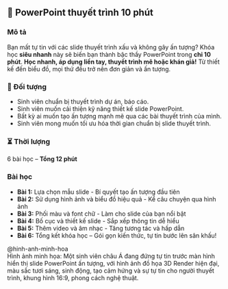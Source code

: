 ## 📌 PowerPoint thuyết trình 10 phút

### Mô tả
Bạn mất tự tin với các slide thuyết trình xấu và không gây ấn tượng? Khóa học **siêu nhanh** này sẽ biến bạn thành bậc thầy PowerPoint trong **chỉ 10 phút**. **Học nhanh, áp dụng liền tay, thuyết trình mê hoặc khán giả!** Từ thiết kế đến biểu đồ, mọi thứ đều trở nên đơn giản và ấn tượng.

### 🎯 Đối tượng
- Sinh viên chuẩn bị thuyết trình dự án, báo cáo.
- Sinh viên muốn cải thiện kỹ năng thiết kế slide PowerPoint.
- Bất kỳ ai muốn tạo ấn tượng mạnh mẽ qua các bài thuyết trình của mình.
- Sinh viên mong muốn tối ưu hóa thời gian chuẩn bị slide thuyết trình.

### ⏳ Thời lượng
6 bài học – **Tổng 12 phút**

### Bài học
- **Bài 1:** Lựa chọn mẫu slide - Bí quyết tạo ấn tượng đầu tiên
- **Bài 2:** Sử dụng hình ảnh và biểu đồ hiệu quả - Kể câu chuyện qua hình ảnh
- **Bài 3:** Phối màu và font chữ - Làm cho slide của bạn nổi bật
- **Bài 4:** Bố cục và thiết kế slide - Sắp xếp thông tin dễ hiểu
- **Bài 5:** Thêm video và âm nhạc - Tăng tương tác và hấp dẫn
- **Bài 6:** Tổng kết khóa học – Gói gọn kiến thức, tự tin bước lên sân khấu!

@hinh-anh-minh-hoa  
Hình ảnh minh họa: Một sinh viên châu Á đang đứng tự tin trước màn hình hiển thị slide PowerPoint ấn tượng, với hình ảnh đồ họa 3D Render hiện đại, màu sắc tươi sáng, sinh động, tạo cảm hứng và sự tự tin cho người thuyết trình, khung hình 16:9, phong cách nghệ thuật.